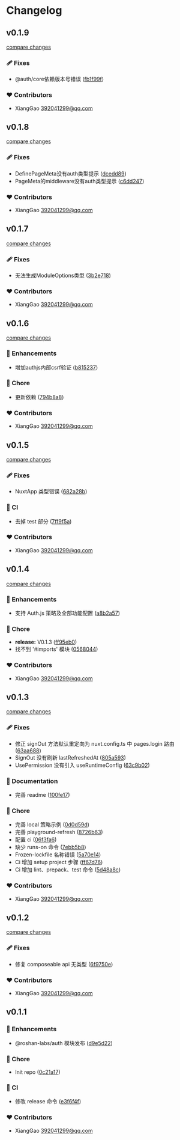 # Changelog


## v0.1.9

[compare changes](https://github.com/roshan-labs/auth/compare/v0.1.8...v0.1.9)

### 🩹 Fixes

- @auth/core依赖版本号错误 ([fb1f99f](https://github.com/roshan-labs/auth/commit/fb1f99f))

### ❤️ Contributors

- XiangGao <392041299@qq.com>

## v0.1.8

[compare changes](https://github.com/roshan-labs/auth/compare/v0.1.7...v0.1.8)

### 🩹 Fixes

- DefinePageMeta没有auth类型提示 ([dcedd89](https://github.com/roshan-labs/auth/commit/dcedd89))
- PageMeta的middleware没有auth类型提示 ([c6dd247](https://github.com/roshan-labs/auth/commit/c6dd247))

### ❤️ Contributors

- XiangGao <392041299@qq.com>

## v0.1.7

[compare changes](https://github.com/roshan-labs/auth/compare/v0.1.6...v0.1.7)

### 🩹 Fixes

- 无法生成ModuleOptions类型 ([3b2e718](https://github.com/roshan-labs/auth/commit/3b2e718))

### ❤️ Contributors

- XiangGao <392041299@qq.com>

## v0.1.6

[compare changes](https://github.com/roshan-labs/auth/compare/v0.1.5...v0.1.6)

### 🚀 Enhancements

- 增加authjs内部csrf验证 ([b815237](https://github.com/roshan-labs/auth/commit/b815237))

### 🏡 Chore

- 更新依赖 ([794b8a8](https://github.com/roshan-labs/auth/commit/794b8a8))

### ❤️ Contributors

- XiangGao <392041299@qq.com>

## v0.1.5

[compare changes](https://github.com/roshan-labs/auth/compare/v0.1.4...v0.1.5)

### 🩹 Fixes

- NuxtApp 类型错误 ([682a28b](https://github.com/roshan-labs/auth/commit/682a28b))

### 🤖 CI

- 去掉 test 部分 ([7ff9f5a](https://github.com/roshan-labs/auth/commit/7ff9f5a))

### ❤️ Contributors

- XiangGao <392041299@qq.com>

## v0.1.4

[compare changes](https://github.com/roshan-labs/auth/compare/v0.1.3...v0.1.4)

### 🚀 Enhancements

- 支持 Auth.js 策略及全部功能配置 ([a8b2a57](https://github.com/roshan-labs/auth/commit/a8b2a57))

### 🏡 Chore

- **release:** V0.1.3 ([ff95eb0](https://github.com/roshan-labs/auth/commit/ff95eb0))
- 找不到 '#imports' 模块 ([0568044](https://github.com/roshan-labs/auth/commit/0568044))

### ❤️ Contributors

- XiangGao <392041299@qq.com>

## v0.1.3

[compare changes](https://github.com/roshan-labs/auth/compare/v0.1.2...v0.1.3)

### 🩹 Fixes

- 修正 signOut 方法默认重定向为 nuxt.config.ts 中 pages.login 路由 ([63aa688](https://github.com/roshan-labs/auth/commit/63aa688))
- SignOut 没有刷新 lastRefreshedAt ([805a593](https://github.com/roshan-labs/auth/commit/805a593))
- UsePermission 没有引入 useRuntimeConfig ([63c9b02](https://github.com/roshan-labs/auth/commit/63c9b02))

### 📖 Documentation

- 完善 readme ([100fe17](https://github.com/roshan-labs/auth/commit/100fe17))

### 🏡 Chore

- 完善 local 策略示例 ([0d0d59d](https://github.com/roshan-labs/auth/commit/0d0d59d))
- 完善 playground-refresh ([8726b63](https://github.com/roshan-labs/auth/commit/8726b63))
- 配置 ci ([06f3fa6](https://github.com/roshan-labs/auth/commit/06f3fa6))
- 缺少 runs-on 命令 ([7ebb5b8](https://github.com/roshan-labs/auth/commit/7ebb5b8))
- Frozen-lockfile 名称错误 ([5a70e14](https://github.com/roshan-labs/auth/commit/5a70e14))
- Ci 增加 setup project 步骤 ([ff67d76](https://github.com/roshan-labs/auth/commit/ff67d76))
- Ci 增加 lint、prepack、test 命令 ([5d48a8c](https://github.com/roshan-labs/auth/commit/5d48a8c))

### ❤️ Contributors

- XiangGao <392041299@qq.com>

## v0.1.2

[compare changes](https://github.com/roshan-labs/auth/compare/v0.1.1...v0.1.2)

### 🩹 Fixes

- 修复 composeable api 无类型 ([6f9750e](https://github.com/roshan-labs/auth/commit/6f9750e))

### ❤️ Contributors

- XiangGao <392041299@qq.com>

## v0.1.1


### 🚀 Enhancements

- @roshan-labs/auth 模块发布 ([d9e5d22](https://github.com/roshan-labs/auth/commit/d9e5d22))

### 🏡 Chore

- Init repo ([0c21a17](https://github.com/roshan-labs/auth/commit/0c21a17))

### 🤖 CI

- 修改 release 命令 ([e3f6f4f](https://github.com/roshan-labs/auth/commit/e3f6f4f))

### ❤️ Contributors

- XiangGao <392041299@qq.com>

